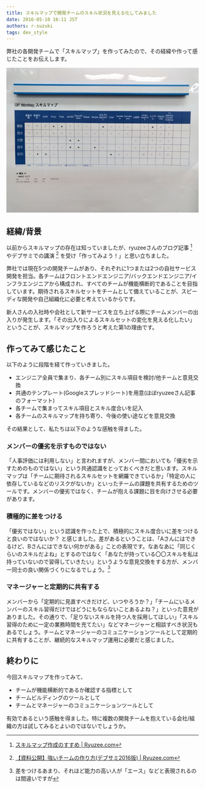 ```yaml
---
title: スキルマップで開発チームのスキル状況を見える化してみました
date: 2016-05-10 16:11 JST
authors: r-suzuki
tags: dev_style
---
```


弊社の各開発チームで「スキルマップ」を作ってみたので、その経緯や作って感じたことをお伝えします。

![スキルマップ](/images/2016/05/skillmap_sample.jpg)

<!--more-->

## 経緯/背景

以前からスキルマップの存在は知っていましたが、ryuzeeさんのブログ記事 [^1] やデブサミでの講演 [^2] を受け「作ってみよう！」と思い立ちました。

弊社では現在5つの開発チームがあり、それぞれに1つまたは2つの自社サービス開発を担当。各チームはフロントエンドエンジニア/バックエンドエンジニア/インフラエンジニアから構成され、すべてのチームが機能横断的であることを目指しています。期待されるスキルセットをチームとして備えていることが、スピーディな開発や自己組織化に必要と考えているからです。

新人さんの入社時や会社として新サービスを立ち上げる際にチームメンバーの出入りが発生します。「その出入りによるスキルセットの変化を見える化したい」ということが、スキルマップを作ろうと考えた第1の理由です。

## 作ってみて感じたこと

以下のように段階を経て作っていきました。

* エンジニア全員で集まり、各チーム別にスキル項目を検討/他チームと意見交換
* 共通のテンプレート(Googleスプレッドシート)を用意(ほぼryuzeeさん記事のフォーマット)
* 各チームで集まってスキル項目とスキル度合いを記入
* 各チームのスキルマップを持ち寄り、今後の使い途などを意見交換

その結果として、私たちは以下のような感触を得ました。

### メンバーの優劣を示すものではない

「人事評価には利用しない」と言われますが、メンバー間においても「優劣を示すためのものではない」という共通認識をとっておくべきだと思います。スキルマップは「チームに期待されるスキルセットを網羅できているか」「特定の人に依存しているなどのリスクがないか」といったチームの課題を共有するためのツールです。メンバーの優劣ではなく、チームが抱える課題に目を向けさせる必要があります。

### 積極的に差をつける

「優劣ではない」という認識を作った上で、積極的にスキル度合いに差をつけると良いのではないか？ と感じました。差があるということは、「Aさんにはできるけど、Bさんにはできない何かがある」ことの表現です。なあなあに「同じくらいのスキルだよね」とするのではなく「あなたが持っている〇〇スキルを私は持っていないので習得していきたい」というような意見交換をする方が、メンバー同士の良い関係づくりになるでしょう。[^3]

### マネージャーと定期的に共有する

メンバーから「定期的に見直すべきだけど、いつやろうか？」「チームにいるメンバーのスキル習得だけではどうにもならないことあるよね？」といった意見がありました。その通りで、「足りないスキルを持つ人を採用してほしい」「スキル習得のために一定の業務時間を充てたい」などマネージャーと相談すべき状況もあるでしょう。チームとマネージャーのコミュニケーションツールとして定期的に共有することが、継続的なスキルマップ運用に必要だと感じました。

## 終わりに

今回スキルマップを作ってみて、

* チームが機能横断的であるか確認する指標として
* チームビルディングのツールとして
* チームとマネージャーのコミュニケーションツールとして

有効であるという感触を得ました。特に複数の開発チームを抱えている会社/組織の方は試してみるとよいのではないでしょうか。

[^1]: [スキルマップ作成のすすめ | Ryuzee.com](http://www.ryuzee.com/contents/blog/7065)
[^2]: [【資料公開】強いチームの作り方(デブサミ2016版) | Ryuzee.com](http://www.ryuzee.com/contents/blog/7078)
[^3]: 差をつけるあまり、それほど能力の高い人が「エース」などと表現されるのは間違いですが
